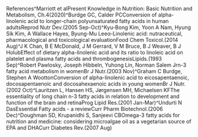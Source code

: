 References^Marriott et alPresent Knowledge in Nutrition: Basic Nutrition and Metabolism, Ch.4(2020)^Burdge GC, Calder PCConversion of alpha-linolenic acid to longer-chain polyunsaturated fatty acids in human adultsReprod Nutr Dev.(2005 Sep-Oct)^Kyu-Bong Kim, Yoon A Nam, Hyung Sik Kim, A Wallace Hayes, Byung-Mu Leeα-Linolenic acid: nutraceutical, pharmacological and toxicological evaluationFood Chem Toxicol.(2014 Aug)^J K Chan, B E McDonald, J M Gerrard, V M Bruce, B J Weaver, B J HolubEffect of dietary alpha-linolenic acid and its ratio to linoleic acid on platelet and plasma fatty acids and thrombogenesisLipids.(1993 Sep)^Robert Pawlosky, Joseph Hibbeln, Yuhong Lin, Norman Salem Jrn-3 fatty acid metabolism in womenBr J Nutr.(2003 Nov)^Graham C Burdge, Stephen A WoottonConversion of alpha-linolenic acid to eicosapentaenoic, docosapentaenoic and docosahexaenoic acids in young womenBr J Nutr.(2002 Oct)^Lauritzen L, Hansen HS, Jørgensen MH, Michaelsen KFThe essentiality of long chain n-3 fatty acids in relation to development and function of the brain and retinaProg Lipid Res.(2001 Jan-Mar)^Undurti N DasEssential Fatty acids - a reviewCurr Pharm Biotechnol.(2006 Dec)^Doughman SD, Krupanidhi S, Sanjeevi CBOmega-3 fatty acids for nutrition and medicine: considering microalgae oil as a vegetarian source of EPA and DHACurr Diabetes Rev.(2007 Aug)